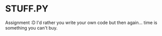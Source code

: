 # STUFF.PY

Assignment :D
I'd rather you write your own code but then again... time is something you can't buy.
